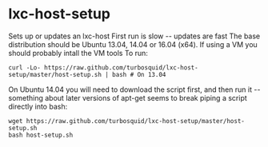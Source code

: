 lxc-host-setup
==============
Sets up or updates an lxc-host
First run is slow -- updates are fast
The base distribution should be Ubuntu 13.04, 14.04 or 16.04 (x64). If using a VM you should probably intall the VM tools
To run: 

    curl -Lo- https://raw.github.com/turbosquid/lxc-host-setup/master/host-setup.sh | bash # On 13.04
    
On Ubuntu 14.04 you will need to download the script first, and then run it -- something about later versions of apt-get seems to break piping a script directly into bash:

    wget https://raw.github.com/turbosquid/lxc-host-setup/master/host-setup.sh
    bash host-setup.sh
   
 

